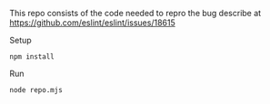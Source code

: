 This repo consists of the code needed to repro the bug describe at https://github.com/eslint/eslint/issues/18615

Setup
```
npm install
```

Run
```
node repo.mjs
```